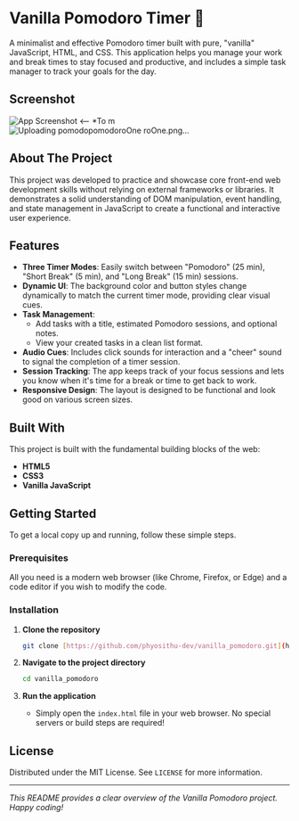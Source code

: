 # Vanilla Pomodoro Timer 🍅

A minimalist and effective Pomodoro timer built with pure, "vanilla" JavaScript, HTML, and CSS. This application helps you manage your work and break times to stay focused and productive, and includes a simple task manager to track your goals for the day.


## Screenshot

![App Screenshot]() 
&lt;-- *To m![Uploading pomodo![pomodoroOne](https://github.com/user-attachments/assets/5fe4b24e-890e-454e-9b8f-f192c631ebd4)
roOne.png…]()

## About The Project

This project was developed to practice and showcase core front-end web development skills without relying on external frameworks or libraries. It demonstrates a solid understanding of DOM manipulation, event handling, and state management in JavaScript to create a functional and interactive user experience.

## Features

* **Three Timer Modes**: Easily switch between "Pomodoro" (25 min), "Short Break" (5 min), and "Long Break" (15 min) sessions.
* **Dynamic UI**: The background color and button styles change dynamically to match the current timer mode, providing clear visual cues.
* **Task Management**:
    * Add tasks with a title, estimated Pomodoro sessions, and optional notes.
    * View your created tasks in a clean list format.
* **Audio Cues**: Includes click sounds for interaction and a "cheer" sound to signal the completion of a timer session.
* **Session Tracking**: The app keeps track of your focus sessions and lets you know when it's time for a break or time to get back to work.
* **Responsive Design**: The layout is designed to be functional and look good on various screen sizes.

## Built With

This project is built with the fundamental building blocks of the web:

* **HTML5**
* **CSS3**
* **Vanilla JavaScript**

## Getting Started

To get a local copy up and running, follow these simple steps.

### Prerequisites

All you need is a modern web browser (like Chrome, Firefox, or Edge) and a code editor if you wish to modify the code.

### Installation

1.  **Clone the repository**
    ```sh
    git clone [https://github.com/phyosithu-dev/vanilla_pomodoro.git](https://github.com/phyosithu-dev/vanilla_pomodoro.git)
    ```

2.  **Navigate to the project directory**
    ```sh
    cd vanilla_pomodoro
    ```

3.  **Run the application**
    * Simply open the `index.html` file in your web browser. No special servers or build steps are required!

## License

Distributed under the MIT License. See `LICENSE` for more information.

---

_This README provides a clear overview of the Vanilla Pomodoro project. Happy coding!_
